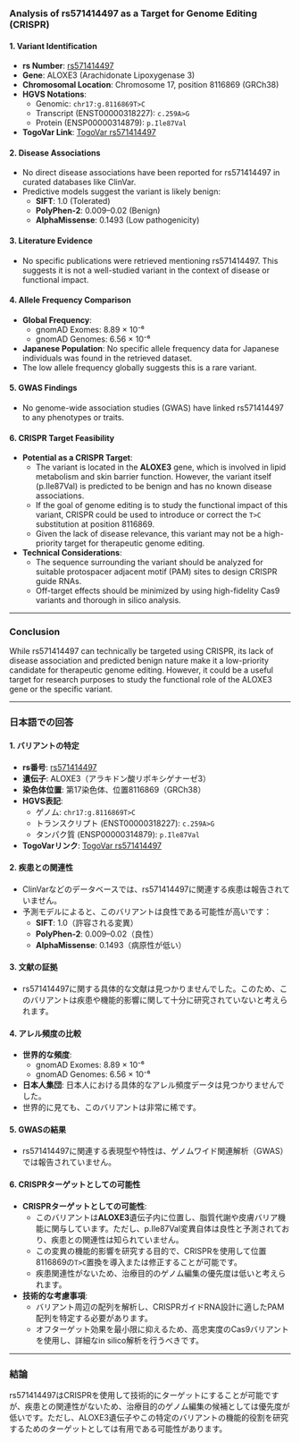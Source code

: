 ### Analysis of rs571414497 as a Target for Genome Editing (CRISPR)

#### 1. **Variant Identification**
   - **rs Number**: [rs571414497](https://identifiers.org/dbsnp/rs571414497)
   - **Gene**: ALOXE3 (Arachidonate Lipoxygenase 3)
   - **Chromosomal Location**: Chromosome 17, position 8116869 (GRCh38)
   - **HGVS Notations**:
     - Genomic: `chr17:g.8116869T>C`
     - Transcript (ENST00000318227): `c.259A>G`
     - Protein (ENSP00000314879): `p.Ile87Val`
   - **TogoVar Link**: [TogoVar rs571414497](https://togovar.org/variant/tgv397740557)

#### 2. **Disease Associations**
   - No direct disease associations have been reported for rs571414497 in curated databases like ClinVar.
   - Predictive models suggest the variant is likely benign:
     - **SIFT**: 1.0 (Tolerated)
     - **PolyPhen-2**: 0.009–0.02 (Benign)
     - **AlphaMissense**: 0.1493 (Low pathogenicity)

#### 3. **Literature Evidence**
   - No specific publications were retrieved mentioning rs571414497. This suggests it is not a well-studied variant in the context of disease or functional impact.

#### 4. **Allele Frequency Comparison**
   - **Global Frequency**:
     - gnomAD Exomes: 8.89 × 10⁻⁶
     - gnomAD Genomes: 6.56 × 10⁻⁶
   - **Japanese Population**: No specific allele frequency data for Japanese individuals was found in the retrieved dataset.
   - The low allele frequency globally suggests this is a rare variant.

#### 5. **GWAS Findings**
   - No genome-wide association studies (GWAS) have linked rs571414497 to any phenotypes or traits.

#### 6. **CRISPR Target Feasibility**
   - **Potential as a CRISPR Target**:
     - The variant is located in the **ALOXE3** gene, which is involved in lipid metabolism and skin barrier function. However, the variant itself (p.Ile87Val) is predicted to be benign and has no known disease associations.
     - If the goal of genome editing is to study the functional impact of this variant, CRISPR could be used to introduce or correct the `T>C` substitution at position 8116869.
     - Given the lack of disease relevance, this variant may not be a high-priority target for therapeutic genome editing.
   - **Technical Considerations**:
     - The sequence surrounding the variant should be analyzed for suitable protospacer adjacent motif (PAM) sites to design CRISPR guide RNAs.
     - Off-target effects should be minimized by using high-fidelity Cas9 variants and thorough in silico analysis.

---

### Conclusion
While rs571414497 can technically be targeted using CRISPR, its lack of disease association and predicted benign nature make it a low-priority candidate for therapeutic genome editing. However, it could be a useful target for research purposes to study the functional role of the ALOXE3 gene or the specific variant.

---

### 日本語での回答

#### 1. **バリアントの特定**
   - **rs番号**: [rs571414497](https://identifiers.org/dbsnp/rs571414497)
   - **遺伝子**: ALOXE3（アラキドン酸リポキシゲナーゼ3）
   - **染色体位置**: 第17染色体、位置8116869（GRCh38）
   - **HGVS表記**:
     - ゲノム: `chr17:g.8116869T>C`
     - トランスクリプト (ENST00000318227): `c.259A>G`
     - タンパク質 (ENSP00000314879): `p.Ile87Val`
   - **TogoVarリンク**: [TogoVar rs571414497](https://togovar.org/variant/tgv397740557)

#### 2. **疾患との関連性**
   - ClinVarなどのデータベースでは、rs571414497に関連する疾患は報告されていません。
   - 予測モデルによると、このバリアントは良性である可能性が高いです：
     - **SIFT**: 1.0（許容される変異）
     - **PolyPhen-2**: 0.009–0.02（良性）
     - **AlphaMissense**: 0.1493（病原性が低い）

#### 3. **文献の証拠**
   - rs571414497に関する具体的な文献は見つかりませんでした。このため、このバリアントは疾患や機能的影響に関して十分に研究されていないと考えられます。

#### 4. **アレル頻度の比較**
   - **世界的な頻度**:
     - gnomAD Exomes: 8.89 × 10⁻⁶
     - gnomAD Genomes: 6.56 × 10⁻⁶
   - **日本人集団**: 日本人における具体的なアレル頻度データは見つかりませんでした。
   - 世界的に見ても、このバリアントは非常に稀です。

#### 5. **GWASの結果**
   - rs571414497に関連する表現型や特性は、ゲノムワイド関連解析（GWAS）では報告されていません。

#### 6. **CRISPRターゲットとしての可能性**
   - **CRISPRターゲットとしての可能性**:
     - このバリアントは**ALOXE3**遺伝子内に位置し、脂質代謝や皮膚バリア機能に関与しています。ただし、p.Ile87Val変異自体は良性と予測されており、疾患との関連性は知られていません。
     - この変異の機能的影響を研究する目的で、CRISPRを使用して位置8116869の`T>C`置換を導入または修正することが可能です。
     - 疾患関連性がないため、治療目的のゲノム編集の優先度は低いと考えられます。
   - **技術的な考慮事項**:
     - バリアント周辺の配列を解析し、CRISPRガイドRNA設計に適したPAM配列を特定する必要があります。
     - オフターゲット効果を最小限に抑えるため、高忠実度のCas9バリアントを使用し、詳細なin silico解析を行うべきです。

---

### 結論
rs571414497はCRISPRを使用して技術的にターゲットにすることが可能ですが、疾患との関連性がないため、治療目的のゲノム編集の候補としては優先度が低いです。ただし、ALOXE3遺伝子やこの特定のバリアントの機能的役割を研究するためのターゲットとしては有用である可能性があります。